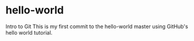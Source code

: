 # hello-world
Intro to Git
This is my first commit to the hello-world master using GitHub's hello world tutorial.
